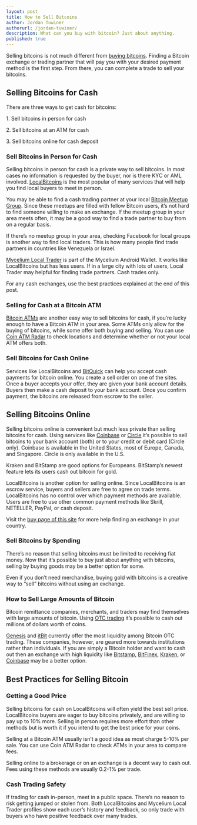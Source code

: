 ```yaml
---
layout: post
title: How to Sell Bitcoins
author: Jordan Tuwiner
authorurl: /jordan-tuwiner/
description: What can you buy with bitcoin? Just about anything.  
published: true
---
```

Selling bitcoins is not much different from [buying bitcoins](/en/how-buy-bitcoins-online-best-bitcoin-exchange-rate-bitcoin-price/). Finding a Bitcoin exchange or trading partner that will pay you with your desired payment method is the first step. From there, you can complete a trade to sell your bitcoins.  

## Selling Bitcoins for Cash

There are three ways to get cash for bitcoins:

1\. Sell bitcoins in person for cash

2\. Sell bitcoins at an ATM for cash

3\. Sell bitcoins online for cash deposit

### Sell Bitcoins in Person for Cash

Selling bitcoins in person for cash is a private way to sell bitcoins. In most cases no information is requested by the buyer, nor is there KYC or AML involved. [LocalBitcoins](https://localbitcoins.com/) is the most popular of many services that will help you find local buyers to meet in person.  

You may be able to find a cash trading partner at your local [Bitcoin Meetup Group](https://localbitcoins.com/). Since these meetups are filled with fellow Bitcoin users, it’s not hard to find someone willing to make an exchange. If the meetup group in your area meets often, it may be a good way to find a trade partner to buy from on a regular basis.

If there’s no meetup group in your area, checking Facebook for local groups is another way to find local traders. This is how many people find trade partners in countries like Venezuela or Israel.  

[Mycelium Local Trader](https://mycelium.com/lt/help.html) is part of the Mycelium Android Wallet. It works like LocalBitcoins but has less users. If in a large city with lots of users, Local Trader may helpful for finding trade partners. Cash trades only.  

For any cash exchanges, use the best practices explained at the end of this post.

### Selling for Cash at a Bitcoin ATM

[Bitcoin ATMs](/en/bitcoin-atms/) are another easy way to sell bitcoins for cash, if you’re lucky enough to have a Bitcoin ATM in your area. Some ATMs only allow for the buying of bitcoins, while some offer both buying and selling. You can use [Coin ATM Radar](http://coinatmradar.com/) to check locations and determine whether or not your local ATM offers both.

### Sell Bitcoins for Cash Online

Services like LocalBitcoins and [BitQuick](https://www.bitquick.co/) can help you accept cash payments for bitcoin online. You create a sell order on one of the sites. Once a buyer accepts your offer, they are given your bank account details. Buyers then make a cash deposit to your bank account. Once you confirm payment, the bitcoins are released from escrow to the seller.

## Selling Bitcoins Online

Selling bitcoins online is convenient but much less private than selling bitcoins for cash. Using services like [Coinbase](https://www.coinbase.com/) or [Circle](https://www.circle.com/) it’s possible to sell bitcoins to your bank account (both) or to your credit or debit card (Circle only). Coinbase is available in the United States, most of Europe, Canada, and Singapore. Circle is only available in the U.S.  

Kraken and BitStamp are good options for Europeans. BitStamp’s newest feature lets its users cash out bitcoin for gold.

LocalBitcoins is another option for selling online. Since LocalBitcoins is an escrow service, buyers and sellers are free to agree on trade terms. LocalBitcoins has no control over which payment methods are available. Users are free to use other common payment methods like Skrill, NETELLER, PayPal, or cash deposit.

Visit the [buy page of this site](/en/how-buy-bitcoins-online-best-bitcoin-exchange-rate-bitcoin-price/) for more help finding an exchange in your country.

### Sell Bitcoins by Spending

There’s no reason that selling bitcoins must be limited to receiving fiat money. Now that it’s possible to <a>buy just about anything</a> with bitcoins, selling by buying goods may be a better option for some.  

Even if you don’t need merchandise, buying gold with bitcoins is a creative way to “sell” bitcoins without using an exchange.

### How to Sell Large Amounts of Bitcoin

Bitcoin remittance companies, merchants, and traders may find themselves with large amounts of bitcoin. Using [OTC trading](http://www.investopedia.com/terms/o/otc.asp) it’s possible to cash out millions of dollars worth of coins.

[Genesis](http://genesistrading.com/) and [itBit](https://www.itbit.com/h/exchange#institutions) currently offer the most liquidity among Bitcoin OTC trading. These companies, however, are geared more towards institutions rather than individuals. If you are simply a Bitcoin holder and want to cash out then an exchange with high liquidity like [Bitstamp](https://www.bitstamp.net/), [BitFinex](https://www.bitfinex.com/), [Kraken](https://www.kraken.com/), or [Coinbase](https://exchange.coinbase.com/) may be a better option.

## Best Practices for Selling Bitcoin

### Getting a Good Price

Selling bitcoins for cash on LocalBitcoins will often yield the best sell price. LocalBitcoins buyers are eager to buy bitcoins privately, and are willing to pay up to 10% more. Selling in person requires more effort than other methods but is worth it if you intend to get the best price for your coins.  

Selling at a Bitcoin ATM usually isn’t a good idea as most charge 5-10% per sale. You can use Coin ATM Radar to check ATMs in your area to compare fees.  

Selling online to a brokerage or on an exchange is a decent way to cash out. Fees using these methods are usually 0.2-1% per trade.

### Cash Trading Safety

If trading for cash in-person, meet in a public space. There’s no reason to risk getting jumped or stolen from. Both LocalBitcoins and Mycelium Local Trader profiles show each user’s history and feedback, so only trade with buyers who have positive feedback over many trades.